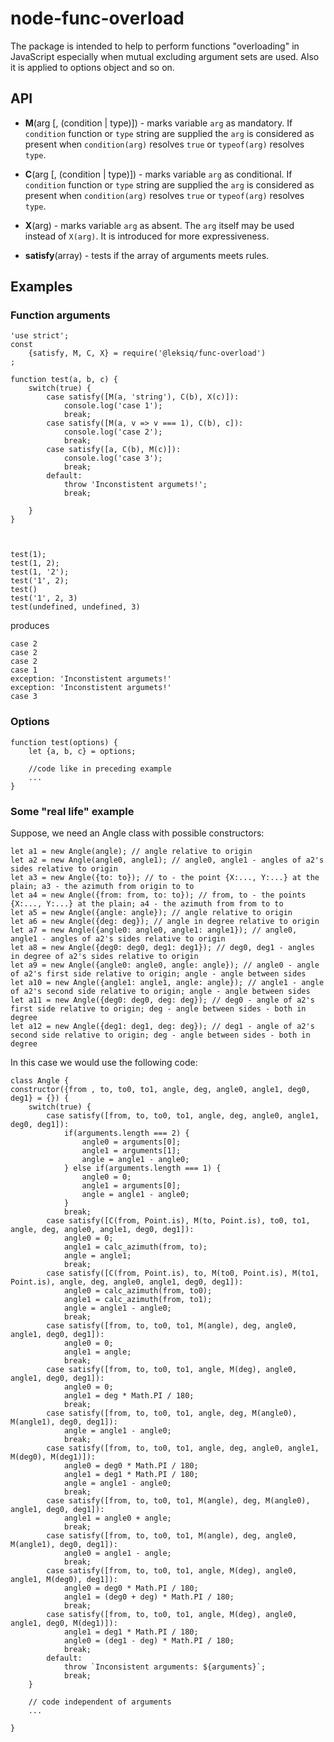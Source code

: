 # node-func-overload
The package is intended to help to perform functions "overloading" in JavaScript especially when mutual excluding argument sets are used. Also it is applied to options object and so on.

## API
+ **M**(arg [, (condition | type)]) - marks variable `arg` as mandatory. If `condition` function or `type` string are supplied the `arg` is considered as present when `condition(arg)` resolves `true` or `typeof(arg)` resolves `type`.

+ **C**(arg [, (condition | type)]) - marks variable `arg` as conditional. If `condition` function or `type` string are supplied the `arg` is considered as present when `condition(arg)` resolves `true` or `typeof(arg)` resolves `type`.


+ **X**(arg) - marks variable `arg` as absent. The `arg` itself may be used instead of `X(arg)`. It is introduced for more expressiveness.

+ **satisfy**(array) - tests if the array of arguments meets rules.


## Examples

### Function arguments

    'use strict';
    const
        {satisfy, M, C, X} = require('@leksiq/func-overload')
    ;
    
    function test(a, b, c) {
        switch(true) {
            case satisfy([M(a, 'string'), C(b), X(c)]):
                console.log('case 1');
                break;
            case satisfy([M(a, v => v === 1), C(b), c]):
                console.log('case 2');
                break;
            case satisfy([a, C(b), M(c)]):
                console.log('case 3');
                break;
            default:
                throw 'Inconstistent argumets!';
                break;

        }
    }



    test(1);
    test(1, 2);
    test(1, '2');
    test('1', 2);
    test()
    test('1', 2, 3)
    test(undefined, undefined, 3)
    
produces

    case 2
    case 2
    case 2
    case 1
    exception: 'Inconstistent argumets!'
    exception: 'Inconstistent argumets!'
    case 3
    
### Options
    function test(options) {
        let {a, b, c} = options;
        
        //code like in preceding example
        ...
    }


### Some "real life" example

Suppose, we need an Angle class with possible constructors:

    let a1 = new Angle(angle); // angle relative to origin
    let a2 = new Angle(angle0, angle1); // angle0, angle1 - angles of a2's sides relative to origin
    let a3 = new Angle({to: to}); // to - the point {X:..., Y:...} at the plain; a3 - the azimuth from origin to to
    let a4 = new Angle({from: from, to: to}); // from, to - the points {X:..., Y:...} at the plain; a4 - the azimuth from from to to
    let a5 = new Angle({angle: angle}); // angle relative to origin
    let a6 = new Angle({deg: deg}); // angle in degree relative to origin
    let a7 = new Angle({angle0: angle0, angle1: angle1}); // angle0, angle1 - angles of a2's sides relative to origin
    let a8 = new Angle({deg0: deg0, deg1: deg1}); // deg0, deg1 - angles in degree of a2's sides relative to origin
    let a9 = new Angle({angle0: angle0, angle: angle}); // angle0 - angle of a2's first side relative to origin; angle - angle between sides
    let a10 = new Angle({angle1: angle1, angle: angle}); // angle1 - angle of a2's second side relative to origin; angle - angle between sides
    let a11 = new Angle({deg0: deg0, deg: deg}); // deg0 - angle of a2's first side relative to origin; deg - angle between sides - both in degree
    let a12 = new Angle({deg1: deg1, deg: deg}); // deg1 - angle of a2's second side relative to origin; deg - angle between sides - both in degree
    
In this case we would use the following code:

    class Angle {
    constructor({from , to, to0, to1, angle, deg, angle0, angle1, deg0, deg1} = {}) {
        switch(true) {
            case satisfy([from, to, to0, to1, angle, deg, angle0, angle1, deg0, deg1]):
                if(arguments.length === 2) {
                    angle0 = arguments[0];
                    angle1 = arguments[1];
                    angle = angle1 - angle0;
                } else if(arguments.length === 1) {
                    angle0 = 0;
                    angle1 = arguments[0];
                    angle = angle1 - angle0;
                }
                break;
            case satisfy([C(from, Point.is), M(to, Point.is), to0, to1, angle, deg, angle0, angle1, deg0, deg1]):
                angle0 = 0;
                angle1 = calc_azimuth(from, to);
                angle = angle1;
                break;
            case satisfy([C(from, Point.is), to, M(to0, Point.is), M(to1, Point.is), angle, deg, angle0, angle1, deg0, deg1]):
                angle0 = calc_azimuth(from, to0);
                angle1 = calc_azimuth(from, to1);
                angle = angle1 - angle0;
                break;
            case satisfy([from, to, to0, to1, M(angle), deg, angle0, angle1, deg0, deg1]):
                angle0 = 0;
                angle1 = angle;
                break;
            case satisfy([from, to, to0, to1, angle, M(deg), angle0, angle1, deg0, deg1]):
                angle0 = 0;
                angle1 = deg * Math.PI / 180;
                break;
            case satisfy([from, to, to0, to1, angle, deg, M(angle0), M(angle1), deg0, deg1]):
                angle = angle1 - angle0;
                break;
            case satisfy([from, to, to0, to1, angle, deg, angle0, angle1, M(deg0), M(deg1)]):
                angle0 = deg0 * Math.PI / 180;
                angle1 = deg1 * Math.PI / 180;
                angle = angle1 - angle0;
                break;
            case satisfy([from, to, to0, to1, M(angle), deg, M(angle0), angle1, deg0, deg1]):
                angle1 = angle0 + angle;
                break;
            case satisfy([from, to, to0, to1, M(angle), deg, angle0, M(angle1), deg0, deg1]):
                angle0 = angle1 - angle;
                break;
            case satisfy([from, to, to0, to1, angle, M(deg), angle0, angle1, M(deg0), deg1]):
                angle0 = deg0 * Math.PI / 180;
                angle1 = (deg0 + deg) * Math.PI / 180;
                break;
            case satisfy([from, to, to0, to1, angle, M(deg), angle0, angle1, deg0, M(deg1)]):
                angle1 = deg1 * Math.PI / 180;
                angle0 = (deg1 - deg) * Math.PI / 180;
                break;
            default:
                throw `Inconsistent arguments: ${arguments}`;
                break;
        }

        // code independent of arguments
        ...

    }